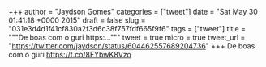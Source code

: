 
+++
author = "Jaydson Gomes"
categories = ["tweet"]
date = "Sat May 30 01:41:18 +0000 2015"
draft = false
slug = "031e3d4d1f41cf830a2f3d6c38f757fdf665f9f6"
tags = ["tweet"]
title = """De boas com o guri https:..."""
tweet = true
micro = true
tweet_url = "https://twitter.com/jaydson/status/604462557689204736"
+++
De boas com o guri https://t.co/8FYbwK8Vzo
